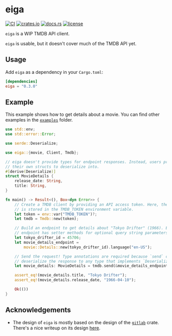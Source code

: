 # eiga

[![CI][ci_badge]][ci]
[![crates.io][crate_badge]][crate]
[![docs.rs][docs_badge]][docs]
[![license][license_badge]][license]

`eiga` is a WIP TMDB API client.

`eiga` is usable, but it doesn't cover much of the TMDB API yet.

## Usage

Add `eiga` as a dependency in your `Cargo.toml`:

```toml
[dependencies]
eiga = "0.3.0"
```

## Example

This example shows how to get details about a movie. You can find other
examples in the [`examples`][examples] folder.

```rust
use std::env;
use std::error::Error;

use serde::Deserialize;

use eiga::{movie, Client, Tmdb};

// eiga doesn't provide types for endpoint responses. Instead, users provide
// their own structs to deserialize into.
#[derive(Deserialize)]
struct MovieDetails {
    release_date: String,
    title: String,
}

fn main() -> Result<(), Box<dyn Error>> {
    // Create a TMDB client by providing an API access token. Here, the token
    // is stored in the TMDB_TOKEN environment variable.
    let token = env::var("TMDB_TOKEN")?;
    let tmdb = Tmdb::new(token);

    // Build an endpoint to get details about "Tokyo Drifter" (1966). Each
    // endpoint has setter methods for optional query string parameters.
    let tokyo_drifter_id = 45706;
    let movie_details_endpoint =
        movie::Details::new(tokyo_drifter_id).language("en-US");

    // Send the request! Type annotations are required because `send` can
    // deserialize the response to any type that implements `Deserialize`.
    let movie_details: MovieDetails = tmdb.send(&movie_details_endpoint)?;

    assert_eq!(movie_details.title, "Tokyo Drifter");
    assert_eq!(movie_details.release_date, "1966-04-10");

    Ok(())
}
```

## Acknowledgements

- The design of `eiga` is mostly based on the design of the
[`gitlab`][gitlab_crate] crate. There's a nice writeup on its design
[here][gitlab_design].

<!-- Badges -->
[ci_badge]: https://github.com/zachcmadsen/eiga/workflows/CI/badge.svg?branch=main
[ci]: https://github.com/zachcmadsen/eiga/actions?query=branch%3Amain
[crate_badge]: https://img.shields.io/crates/v/eiga.svg
[crate]: https://crates.io/crates/eiga
[docs_badge]: https://img.shields.io/docsrs/eiga/latest.svg
[docs]: https://docs.rs/eiga
[license_badge]: https://img.shields.io/crates/l/eiga.svg
[license]: https://github.com/zachcmadsen/eiga/blob/main/LICENSE

<!-- Links -->
[examples]: https://github.com/zachcmadsen/eiga/tree/main/examples
[gitlab_crate]: https://crates.io/crates/gitlab
[gitlab_design]: https://plume.benboeckel.net/~/JustAnotherBlog/designing-rust-bindings-for-rest-ap-is
